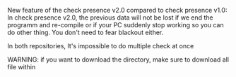 New feature of the check presence v2.0 compared to check presence v1.0:
  In check presence v2.0, the previous data will not be lost if we end the programm and re-compile
or if your PC suddenly stop working so you can do other thing. You don't need to fear blackout either.

In both repositories, It's impossible to do multiple check at once

WARNING: if you want to download the directory, make sure to download all file within
